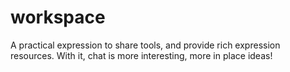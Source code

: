 # workspace
A practical expression to share tools, and provide rich expression resources. With it, chat is more interesting, more in place ideas!
